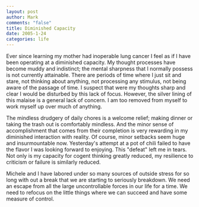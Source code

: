 ```yaml
--- 
layout: post
author: Mark
comments: "false"
title: Diminished Capacity
date: 2005-1-24
categories: life
---
```

Ever since learning my mother had inoperable lung cancer I feel as if I have been operating at a diminished capacity. My thought processes have become muddy and indistinct; the mental sharpness that I normally possess is not currently attainable. There are periods of time where I just sit and stare, not thinking about anything, not processing any stimulus, not being aware of the passage of time. I suspect that were my thoughts sharp and clear I would be disturbed by this lack of focus. However, the silver lining of this malaise is a general lack of concern. I am too removed from myself to work myself up over much of anything.

The mindless drudgery of daily chores is a welcome relief; making dinner or taking the trash out is comfortably mindless. And the minor sense of accomplishment that comes from their completion is very rewarding in my diminished interaction with reality. Of course, minor setbacks seem huge and insurmountable now. Yesterday's attempt at a pot of chili failed to have the flavor I was looking forward to enjoying. This "defeat" left me in tears. Not only is my capacity for cogent thinking greatly reduced, my resilience to criticism or failure is similarly reduced.

Michele and I have labored under so many sources of outside stress for so long with out a break that we are starting to seriously breakdown. We need an escape from all the large uncontrollable forces in our life for a time. We need to refocus on the little things where we can succeed and have some measure of control.
